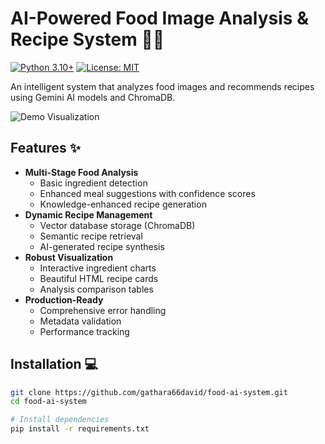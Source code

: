 # AI-Powered Food Image Analysis & Recipe System 🍳📸

[![Python 3.10+](https://img.shields.io/badge/python-3.10%2B-blue.svg)](https://www.python.org/)
[![License: MIT](https://img.shields.io/badge/License-MIT-yellow.svg)](https://opensource.org/licenses/MIT)

An intelligent system that analyzes food images and recommends recipes using Gemini AI models and ChromaDB.

![Demo Visualization](https://via.placeholder.com/800x400.png?text=Food+Analysis+%26+Recipe+Recommendation+Demo)

## Features ✨

- **Multi-Stage Food Analysis**
  - Basic ingredient detection
  - Enhanced meal suggestions with confidence scores
  - Knowledge-enhanced recipe generation
- **Dynamic Recipe Management**
  - Vector database storage (ChromaDB)
  - Semantic recipe retrieval
  - AI-generated recipe synthesis
- **Robust Visualization**
  - Interactive ingredient charts
  - Beautiful HTML recipe cards
  - Analysis comparison tables
- **Production-Ready**
  - Comprehensive error handling
  - Metadata validation
  - Performance tracking

## Installation 💻

```bash
git clone https://github.com/gathara66david/food-ai-system.git
cd food-ai-system

# Install dependencies
pip install -r requirements.txt
